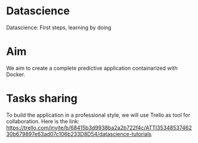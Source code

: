 # Datascience 
Datascience: First steps, learning by doing

# Aim
We aim to create a complete predictive application containarized with Docker.

# Tasks sharing
To build the application in a professional style, we will use Trello as tool for collaboration.
Here is the link: https://trello.com/invite/b/68415b3d9938ba2a2b722f4c/ATTI3534853746230b679897e63ad07c106b233D8D54/datascience-tutorials 

